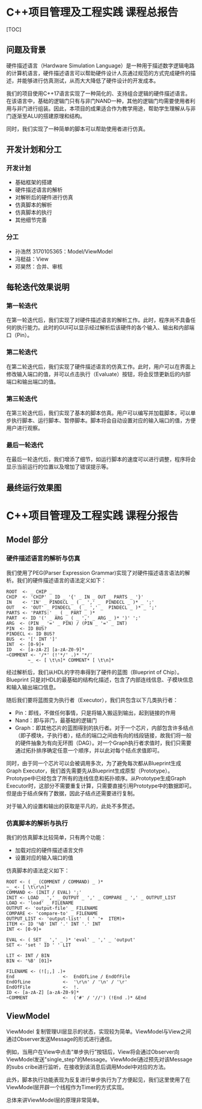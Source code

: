 # C++项目管理及工程实践 课程总报告

[TOC]

## 问题及背景

硬件描述语言（Hardware Simulation Language）是一种用于描述数字逻辑电路的计算机语言，硬件描述语言可以帮助硬件设计人员通过规范的方式完成硬件的描述，并能够进行仿真测试，从而大大降低了硬件设计的开发成本。

我们的项目使用C++17语言实现了一种简化的、支持组合逻辑的硬件描述语言。在该语言中，基础的逻辑门只有与非门NAND一种，其他的逻辑门均需要使用者利用与非门进行组装。因此，本项目的成果适合作为教学用途，帮助学生理解从与非门逐渐至ALU的搭建原理和结构。

同时，我们实现了一种简单的脚本可以帮助使用者进行仿真。

## 开发计划和分工

### 开发计划

* 基础框架的搭建
* 硬件描述语言的解析
* 对解析后的硬件进行仿真
* 仿真脚本的解析
* 仿真脚本的执行
* 其他细节完善

### 分工

* 孙浩然 3170105365：Model/ViewModel
* 冯梃益：View
* 邓昊然：合并、审核

## 每轮迭代效果说明

### 第一轮迭代

在第一轮迭代后，我们实现了对硬件描述语言的解析工作。此时，程序尚不具备任何的执行能力。此时的GUI可以显示经过解析后该硬件的各个输入、输出和内部端口（Pin）。

### 第二轮迭代

在第二轮迭代后，我们实现了硬件描述语言的仿真工作。此时，用户可以在界面上修改输入端口的值，并可以点击执行（Evaluate）按钮，将会反馈更新后的内部端口和输出端口的值。

### 第三轮迭代

在第三轮迭代后，我们实现了基本的脚本仿真。用户可以编写并加载脚本，可以单步执行脚本、运行脚本、暂停脚本。脚本将会自动设置对应的输入端口的值，方便用户进行观察。

### 最后一轮迭代

在最后一轮迭代后，我们增添了细节，如运行脚本的速度可以进行调整，程序将会显示当前运行的位置以及增加了错误提示等。

## 最终运行效果图





# C++项目管理及工程实践 课程分报告

## Model 部分

### 硬件描述语言的解析与仿真

我们使用了PEG(Parser Expression Grammar)实现了对硬件描述语言语法的解析。我们的硬件描述语言的语法定义如下：

```BNF
ROOT  <- _ CHIP _
CHIP  <- 'CHIP' _ ID _ '{' _ IN _ OUT _ PARTS _ '}'
IN    <- 'IN' _ PINDECL _ ( _ ',' _  PINDECL _ )* _ ';'
OUT   <- 'OUT' _ PINDECL _ ( _ ',' _  PINDECL _ )* _ ';'
PARTS <- 'PARTS:' _ ( _ PART _ )*
PART  <- ID '(' _ ARG _ ( _ ',' _ ARG _ )* ')' ';'
ARG  <- (PIN _ '=' _ PIN) / (PIN _ '=' _ INT)
PIN  <- ID BUS?
PINDECL <- ID BUS?
BUS  <- '[' INT ']'
INT  <- [0-9]+
ID   <- [a-zA-Z] [a-zA-Z0-9]*
~COMMENT <- '/*' (!'*/' .)* '*/'
        ~_ <- [ \t\n]* COMMENT* [ \t\n]*
```

经过解析后，我们从HDL的字符串得到了硬件的蓝图（Blueprint of Chip）。Blueprint 只是对HDL的最基础的结构化描述，包含了内部连线信息、子模块信息和输入输出端口信息。

随后我们要将蓝图变为执行者（Executor），我们共包含以下几类执行者：

* Pin：即线，不做任何事情，只是将输入搬运到输出，起到链接的作用
* Nand：即与非门，最基础的逻辑门
* Graph：即其他芯片的蓝图得到的执行者。对于一个芯片，内部包含许多结点（即子模块，子执行者），结点的端口之间由有向的线段链接，故我们将一般的硬件抽象为有向无环图（DAG）。对一个Graph执行者求值时，我们只需要通过拓扑排序确定任意一个顺序，并以此对每个结点求值即可。

同时，由于同一个芯片可以会被调用多次，为了避免每次都从Blueprint生成Graph Executor，我们首先需要先从Blueprint生成原型（Prototype）。Prototype中已经包含了所有的连线信息和拓扑顺序。从Prototype生成Graph Executor时，这部分不需要重复计算，只需要直接引用Prototype中的数据即可。但是由于结点保有了数据，因此子结点还需要进行复制。

对于输入的设置和输出的获取是平凡的，此处不多赘述。

### 仿真脚本的解析与执行

我们的仿真脚本比较简单，只有两个功能：

* 加载对应的硬件描述语言文件
* 设置对应的输入端口的值

仿真脚本的语法定义如下：

```BNF
ROOT <- ( _ (COMMENT / COMMAND) _ )*
~_ <- [ \t\r\n]*
COMMAND <- (INIT / EVAL) ';'
INIT <- LOAD _ ',' _ OUTPUT _ ',' _ COMPARE _ ',' _ OUTPUT_LIST
LOAD <- 'load' _ FILENAME
OUTPUT <- 'output-file' _ FILENAME
COMPARE <- 'compare-to' _ FILENAME
OUTPUT_LIST <- 'output-list'  ( ' '+  ITEM)+
ITEM <- ID '%B' INT '.' INT '.' INT
INT <- [0-9]+

EVAL <- ( SET _ ',' _ )* 'eval' _ ',' _ 'output'
SET <- 'set ' ID ' ' LIT

LIT <- INT / BIN
BIN <- '%B' [01]+

FILENAME <- (![;,] .)+
End                  <-  EndOfLine / EndOfFile
EndOfLine            <-  '\r\n' / '\n' / '\r'
EndOfFile            <-  !.
ID <- [a-zA-Z] [a-zA-Z0-9]*
~COMMENT             <-  ('#' / '//') (!End .)* &End
```

## ViewModel

ViewModel 复制管理UI层显示的状态，实现较为简单。ViewModel与View之间通过Observer发送Message的形式进行通信。

例如，当用户在View中点击“单步执行”按钮后，View将会通过Observer向ViewModel发送"single_step"的Message。ViewModel通过预先对该Message的subs cribe进行监听，在接收到该消息后调用Model中对应的方法。

此外，脚本执行功能表现为反复进行单步执行为了方便起见，我们这里使用了在ViewModel层开辟一个线程作为Timer的方式实现。

总体来讲ViewModel层的原理非常简单。

